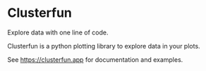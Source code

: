 # Clusterfun

Explore data with one line of code. 


Clusterfun is a python plotting library to explore data in your plots.

See https://clusterfun.app for documentation and examples.
